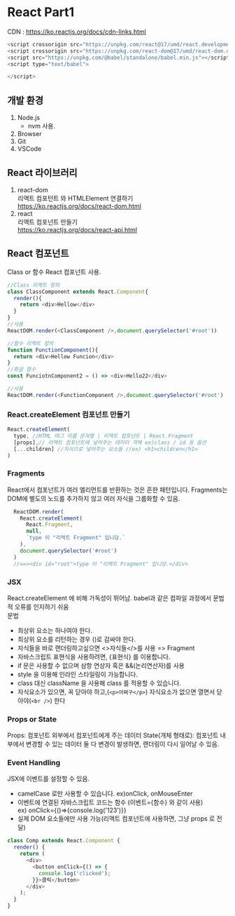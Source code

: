 # React Part1
CDN : https://ko.reactjs.org/docs/cdn-links.html
```js
<script crossorigin src="https://unpkg.com/react@17/umd/react.development.js"></script>
<script crossorigin src="https://unpkg.com/react-dom@17/umd/react-dom.development.js"></script>
<script src="https://unpkg.com/@babel/standalone/babel.min.js"></script>
<script type="text/babel">

</script>
```
## 개발 환경 
1. Node.js
    - nvm 사용.
1. Browser
1. Git
1. VSCode

## React 라이브러리
1. react-dom  
리액트 컴포턴트 와 HTMLElement 연결하기  
https://ko.reactjs.org/docs/react-dom.html
1. react  
리액트 컴포넌트 만들기  
https://ko.reactjs.org/docs/react-api.html

## React 컴포넌트
Class or 함수 React 컴포넌트 사용.
```js
//Class 리액트 정의
class ClassComponent extends React.Component{
  render(){
    return <div>Hellow</div>
  }
}
//사용
ReactDOM.render(<ClassComponent />,document.querySelector('#root'))
```
```js
//함수 리액트 정의
function FunctionComponent(){
  return <div>Hellow Funcion</div>
}
//화살 함수
const FunciotnComponent2 = () => <div>Hello22</div>

//사용
ReactDOM.render(<FunctionComponent />,document.querySelector('#root')
```
### React.createElement 컴포넌트 만들기
```js
React.createElement(
  type, //HTML 태그 이름 문자열 | 리액트 컴포넌트 | React.Fragment
  [props],// 리액트 컴포넌트에 넣어주는 데이터 객체 ex)class / id 등 옵션
  [...children] //자식으로 넣어주는 요소들 //ex) <h1>children</h1>
)
```
### Fragments
React에서 컴포넌트가 여러 엘리먼트를 반환하는 것은 흔한 패턴입니다. Fragments는 DOM에 별도의 노드를 추가하지 않고 여러 자식을 그룹화할 수 있음.
```js
  ReactDOM.render(
    React.createElement(
      React.Fragment,
      null,
      `type 이 "리액트 Fragment" 입니당.`
    ),
    document.querySelector('#root')
  )
  //==><div id="root">type 이 "리액트 Fragment" 입니당.</div>
```
### JSX
React.createElement 에 비해 가독성이 뛰어남.
babel과 같은 컴파일 과정에서 문법적 오류를 인지하기 쉬움  
문법
- 최상위 요소는 하나여야 한다.
- 최상위 요소를 리턴하는 경우 ()로 감싸야 한다.
- 자식들을 바로 랜더링하고싶으면 <>자식들</>를 사용 => Fragment
- 자바스크립트 표현식을 사용하려면, {표현식} 를 이용합니다.
- if 문은 사용할 수 없으며 삼항 연상자 혹은 &&(논리연산자)를 사용
- style 을 이용해 인라인 스타일링이 가능합니다.
- class 대신 className 을 사용해 class 를 적용할 수 있습니다.
- 자식요소가 있으면, 꼭 닫아야 하고,(`<p>어쩌구</p>`) 자식요소가 없으면 열면서 닫아야(`<br />`) 한다
  
### Props or State
Props: 컴포넌트 외부에서 컴포넌트에게 주는 데이터
State(개체 형태로): 컴포넌트 내부에서 변경할 수 있는 데이터
둘 다 변경이 발생하면, 랜더링이 다시 일어날 수 있음.

### Event Handling
JSX에 이벤트를 설정할 수 있음.
- camelCase 로만 사용할 수 있습니다. ex)onClick, onMouseEnter
- 이벤트에 연결된 자바스크립트 코드는 함수 (이벤트={함수} 와 같이 사용)  
  ex) onClick={()=>{console.log('123')}}
- 실제 DOM 요소들에만 사용 가능(리액트 컴포넌트에 사용하면, 그냥 props 로 전달)
```js
class Comp extends React.Component {
  render() {
    return (
      <div>
        <button onClick={() => {
          console.log('clicked');
        }}>클릭</button>
      </div>
    );
  }
}
```
